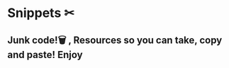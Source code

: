 <p align="center">
<h1> Snippets ✂ </h1>
</p>

<h2> Junk code!🗑 , Resources so you can take, copy and paste! Enjoy </h2>
